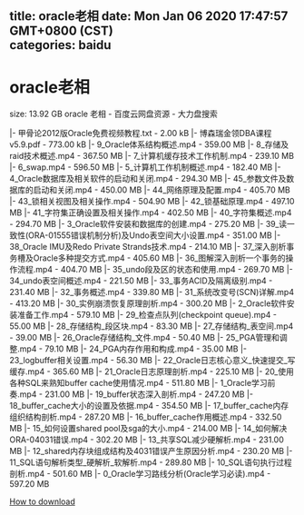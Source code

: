 
title: oracle老相
date: Mon Jan 06 2020 17:47:57 GMT+0800 (CST)    
categories: baidu
---

# oracle老相
size: 13.92 GB
 oracle 老相 - 百度云网盘资源 - 大力盘搜索
 
|- 甲骨论2012版Oracle免费视频教程.txt - 2.00 kB
|- 博森瑞金领DBA课程v5.9.pdf - 773.00 kB
|- 9_Oracle体系结构概述.mp4 - 359.00 MB
|- 8_存储及raid技术概述.mp4 - 367.50 MB
|- 7_计算机缓存技术工作机制.mp4 - 239.10 MB
|- 6_swap.mp4 - 596.50 MB
|- 5_计算机工作机制概述.mp4 - 182.40 MB
|- 4_Oracle数据库及相关软件的启动和关闭.mp4 - 294.30 MB
|- 45_参数文件及数据库的启动和关闭.mp4 - 450.00 MB
|- 44_网络原理及配置.mp4 - 405.70 MB
|- 43_锁相关视图及相关操作.mp4 - 504.90 MB
|- 42_锁基础原理.mp4 - 497.10 MB
|- 41_字符集正确设置及相关操作.mp4 - 402.50 MB
|- 40_字符集概述.mp4 - 294.70 MB
|- 3_Oracle软件安装和数据库的创建.mp4 - 275.20 MB
|- 39_读一致性(ORA-01555错误机制分析)及Undo表空间大小设置.mp4 - 351.00 MB
|- 38_Oracle IMU及Redo Private Strands技术.mp4 - 214.10 MB
|- 37_深入剖析事务槽及Oracle多种提交方式.mp4 - 405.60 MB
|- 36_图解深入剖析一个事务的操作流程.mp4 - 404.70 MB
|- 35_undo段及区的状态和使用.mp4 - 269.70 MB
|- 34_undo表空间概述.mp4 - 221.50 MB
|- 33_事务ACID及隔离级别.mp4 - 231.40 MB
|- 32_事务概述.mp4 - 339.80 MB
|- 31_系统改变号(SCN)详解.mp4 - 413.20 MB
|- 30_实例崩溃恢复原理剖析.mp4 - 300.20 MB
|- 2_Oracle软件安装准备工作.mp4 - 579.10 MB
|- 29_检查点队列(checkpoint queue).mp4 - 55.00 MB
|- 28_存储结构_段区块.mp4 - 83.30 MB
|- 27_存储结构_表空间.mp4 - 39.00 MB
|- 26_Oracle存储结构_文件.mp4 - 50.40 MB
|- 25_PGA管理和调整.mp4 - 79.10 MB
|- 24_PGA内存作用和构成.mp4 - 35.00 MB
|- 23_logbuffer相关设置.mp4 - 56.30 MB
|- 22_Oracle日志核心意义_快速提交_写缓存.mp4 - 365.60 MB
|- 21_Oracle日志原理剖析.mp4 - 225.10 MB
|- 20_使用各种SQL来熟知buffer cache使用情况.mp4 - 511.80 MB
|- 1_Oracle学习前奏.mp4 - 231.00 MB
|- 19_buffer状态深入剖析.mp4 - 247.20 MB
|- 18_buffer_cache大小的设置及依据.mp4 - 354.50 MB
|- 17_buffer_cache内存组织结构剖析.mp4 - 287.20 MB
|- 16_buffer_cache作用概述.mp4 - 332.50 MB
|- 15_如何设置shared pool及sga的大小.mp4 - 214.00 MB
|- 14_如何解决ORA-04031错误.mp4 - 302.20 MB
|- 13_共享SQL减少硬解析.mp4 - 231.00 MB
|- 12_shared内存块组成结构及4031错误产生原因分析.mp4 - 230.20 MB
|- 11_SQL语句解析类型_硬解析_软解析.mp4 - 289.80 MB
|- 10_SQL语句执行过程剖析.mp4 - 501.60 MB
|- 0_Oracle学习路线分析(Oracle学习必读).mp4 - 597.20 MB

[How to download](https://bpcam.bemobtrk.com/go/2ceec3aa-1ca2-46d6-b9ff-aaa5c184517c?jno=3806)